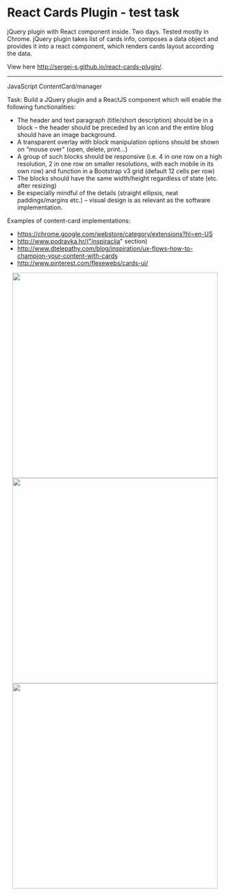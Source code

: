 # React Cards Plugin - test task

jQuery plugin with React component inside. Two days. Tested mostly in Chrome. jQuery plugin takes list of cards info, composes a data object and provides it into a react component, which renders cards layout according the data.

View here http://sergej-s.github.io/react-cards-plugin/.

<hr>
JavaScript ContentCard/manager

Task: Build a JQuery plugin and a ReactJS component which will enable the following functionalities:

* The header and text paragraph (title/short description) should be in a block – the header should be preceded by an icon and the entire blog should have an image background.
* A transparent overlay with block manipulation options should be shown on “mouse over” (open, delete, print...)
* A group of such blocks should be responsive (i.e. 4 in one row on a high resolution, 2 in one row on smaller resolutions, with each mobile in its own row) and function in a Bootstrap v3 grid (default 12 cells per row)
* The blocks should have the same width/height regardless of state (etc. after resizing)
* Be especially mindful of the details (straight ellipsis, neat paddings/margins etc.) – visual design is as relevant as the software implementation.

Examples of content-card implementations:
* https://chrome.google.com/webstore/category/extensions?hl=en-US
* http://www.podravka.hr/("inspiracija" section)
* http://www.dtelepathy.com/blog/inspiration/ux-flows-how-to-champion-your-content-with-cards
* http://www.pinterest.com/flexewebs/cards-ui/

<p align="center">
  <img src="https://sergej-s.github.io/cdn/react-cards-plugin-01.png" width="480">
  <img src="https://sergej-s.github.io/cdn/react-cards-plugin-02.png" width="480">
  <img src="https://sergej-s.github.io/cdn/react-cards-plugin-03.png" width="480">
</p>
